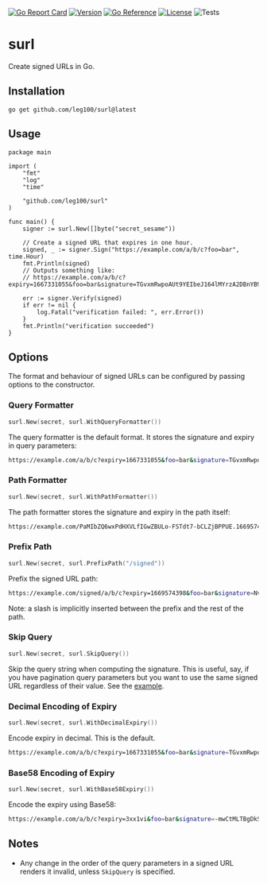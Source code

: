 [![Go Report Card](https://goreportcard.com/badge/github.com/leg100/surl)](https://goreportcard.com/report/github.com/leg100/surl)
[![Version](https://img.shields.io/badge/goversion-1.19.x-blue.svg)](https://golang.org)
[![Go Reference](https://pkg.go.dev/badge/github.com/leg100/surl.svg)](https://pkg.go.dev/github.com/leg100/surl)
[![License](http://img.shields.io/badge/license-mit-blue.svg?style=flat-square)](https://raw.githubusercontent.com/leg100/goblender/master/LICENSE)
![Tests](https://github.com/leg100/signer/actions/workflows/tests.yml/badge.svg)
# surl

Create signed URLs in Go.

## Installation

`go get github.com/leg100/surl@latest`

## Usage

```golang
package main

import (
	"fmt"
	"log"
	"time"

	"github.com/leg100/surl"
)

func main() {
	signer := surl.New([]byte("secret_sesame"))

	// Create a signed URL that expires in one hour.
	signed, _ := signer.Sign("https://example.com/a/b/c?foo=bar", time.Hour)
	fmt.Println(signed)
	// Outputs something like:
	// https://example.com/a/b/c?expiry=1667331055&foo=bar&signature=TGvxmRwpoAUt9YEIbeJ164lMYrzA2DBnYB9Lcy9m1T

	err := signer.Verify(signed)
	if err != nil {
		log.Fatal("verification failed: ", err.Error())
	}
	fmt.Println("verification succeeded")
}
```

## Options

The format and behaviour of signed URLs can be configured by passing options to the constructor.

### Query Formatter

```go
surl.New(secret, surl.WithQueryFormatter())
```
The query formatter is the default format. It stores the signature and expiry in query parameters:

```bash
https://example.com/a/b/c?expiry=1667331055&foo=bar&signature=TGvxmRwpoAUt9YEIbeJ164lMYrzA2DBnYB9Lcy9m1T
```

### Path Formatter

```go
surl.New(secret, surl.WithPathFormatter())
```

The path formatter stores the signature and expiry in the path itself:

```bash
https://example.com/PaMIbZQ6wxPdHXVLfIGwZBULo-FSTdt7-bCLZjBPPUE.1669574162/a/b/c?foo=bar
```

### Prefix Path

```go
surl.New(secret, surl.PrefixPath("/signed"))
```

Prefix the signed URL path:

```bash
https://example.com/signed/a/b/c?expiry=1669574398&foo=bar&signature=NvIrIFcc1OaKgeVSN685tSD26PTdjlUxxSZRE18Wk_8
```

Note: a slash is implicitly inserted between the prefix and the rest of the path.

### Skip Query

```go
surl.New(secret, surl.SkipQuery())
```

Skip the query string when computing the signature. This is useful, say, if you have pagination query parameters but you want to use the same signed URL regardless of their value. See the [example](./example/skip_query/main.go).

### Decimal Encoding of Expiry

```go
surl.New(secret, surl.WithDecimalExpiry())
```

Encode expiry in decimal. This is the default.

```bash
https://example.com/a/b/c?expiry=1667331055&foo=bar&signature=TGvxmRwpoAUt9YEIbeJ164lMYrzA2DBnYB9Lcy9m1T
```

### Base58 Encoding of Expiry

```go
surl.New(secret, surl.WithBase58Expiry())
```

Encode the expiry using Base58:

```bash
https://example.com/a/b/c?expiry=3xx1vi&foo=bar&signature=-mwCtMLTBgDkShZTbBcHjRCRXtO_ZYPE0cmrh3u6S-s
```

## Notes

* Any change in the order of the query parameters in a signed URL renders it invalid, unless `SkipQuery` is specified.
